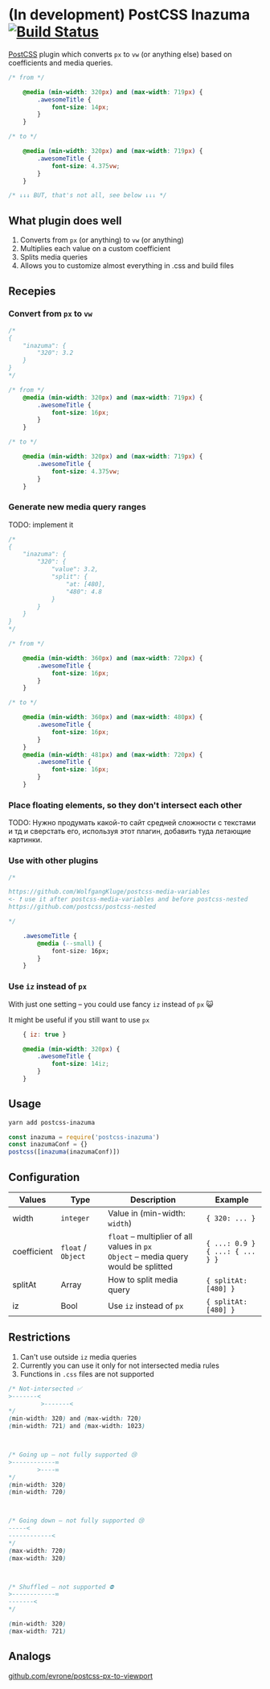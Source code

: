 # (In development) PostCSS Inazuma [![Build Status][ci-img]][ci]

[PostCSS] plugin which converts `px` to `vw` (or anything else) based on coefficients and media queries.

[PostCSS]: https://github.com/postcss/postcss
[ci-img]:  https://travis-ci.org/iurev/postcss-inazuma.svg
[ci]:      https://travis-ci.org/iurev/postcss-inazuma

<!-- TODO: https://www.npmjs.com/package/markdown-magic -->

```css
/* from */

    @media (min-width: 320px) and (max-width: 719px) {
        .awesomeTitle {
            font-size: 14px;
        }
    }

/* to */

    @media (min-width: 320px) and (max-width: 719px) {
        .awesomeTitle {
            font-size: 4.375vw;
        }
    }

/* ↓↓↓ BUT, that's not all, see below ↓↓↓ */
```

## What plugin does well

1. Converts from `px` (or anything) to `vw` (or anything)
2. Multiplies each value on a custom coefficient
3. Splits media queries
4. Allows you to customize almost everything in .css and build files

## Recepies

### Convert from  `px` to `vw`

```css
/*
{
    "inazuma": {
        "320": 3.2
    }
}
*/

/* from */
    @media (min-width: 320px) and (max-width: 719px) {
        .awesomeTitle {
            font-size: 16px;
        }
    }

/* to */

    @media (min-width: 320px) and (max-width: 719px) {
        .awesomeTitle {
            font-size: 4.375vw;
        }
    }
```

### Generate new media query ranges

TODO: implement it

```css
/*
{
    "inazuma": {
        "320": {
            "value": 3.2,
            "split": {
                "at: [480],
                "480": 4.8
            }
        }
    }
}
*/

/* from */

    @media (min-width: 360px) and (max-width: 720px) {
        .awesomeTitle {
            font-size: 16px;
        }
    }

/* to */

    @media (min-width: 360px) and (max-width: 480px) {
        .awesomeTitle {
            font-size: 16px;
        }
    }
    @media (min-width: 481px) and (max-width: 720px) {
        .awesomeTitle {
            font-size: 16px;
        }
    }
```

### Place floating elements, so they don't intersect each other

TODO: Нужно продумать какой-то сайт средней сложности с текстами и тд и сверстать его, используя этот плагин, добавить туда летающие картинки.

### Use with other plugins

```css
/*

https://github.com/WolfgangKluge/postcss-media-variables
<- ❗️ use it after postcss-media-variables and before postcss-nested
https://github.com/postcss/postcss-nested

*/

    .awesomeTitle {
        @media (--small) {
            font-size: 16px;
        }
    }
```

### Use `iz` instead of `px`

With just one setting – you could use fancy `iz` instead of `px` 😺

It might be useful if you still want to use `px`

```js
    { iz: true }
```

```css
    @media (min-width: 320px) {
        .awesomeTitle {
            font-size: 14iz;
        }
    }
```

## Usage

```bash
yarn add postcss-inazuma
```

```js
const inazuma = require('postcss-inazuma')
const inazumaConf = {}
postcss([inazuma(inazumaConf)])
```

## Configuration

| Values | Type | Description | Example |
|--------|------|-------------|---------|
| width | `integer` | Value in (min-width: `width`) | `{ 320: ... }` |
| coefficient | `float` / `Object` | `float` – multiplier of all values in `px` <br /> `Object` – media query would be splitted | `{ ...: 0.9 }` <br /> `{ ...: { ... } }` |
| splitAt | Array | How to split media query | `{ splitAt: [480] }` |
| iz | Bool | Use `iz` instead of `px` | `{ splitAt: [480] }` |


## Restrictions

1. Can't use outside  `iz` media queries
2. Currently you can use it only for not intersected media rules
3. Functions in `.css` files are not supported

```css
/* Not-intersected ✅
>-------<
         >-------<
*/
(min-width: 320) and (max-width: 720)
(min-width: 721) and (max-width: 1023)



/* Going up – not fully supported 😢
>------------∞
        >----∞
*/
(min-width: 320)
(min-width: 720)



/* Going down – not fully supported 😢
-----<
------------<
*/
(max-width: 720)
(max-width: 320)



/* Shuffled – not supported ⛔️
>------------∞
-------<
*/

(min-width: 320)
(max-width: 721)
```

## Analogs

[github.com/evrone/postcss-px-to-viewport](https://github.com/evrone/postcss-px-to-viewport)
